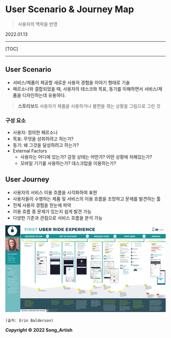 # User Scenario & Journey Map

> 사용자의 맥락을 반영

2022.01.13

---

[TOC]

---



## User Scenario

- 서비스/제품이 제공할 새로운 사용자 경험을 이야기 형태로 기술
- 페르소나와 결합되었을 때, 사용자의 테스크와 목표, 동기를 이해하면서 서비스/제품을 디자인하는데 유용하다.

> **스토리보드**
> 사용자가 제품을 사용하거나 불편을 겪는 상황을 그림으로 그린 것

### 구성 요소

- 사용자: 정의한 페르소나
- 목표: 무엇을 성취하려고 하는가?
- 동기: 왜 그것을 달성하려고 하는가?
- External Factors
  - 사용자는 어디에 있는가? 감정 상태는 어떤가? 어떤 상황에 처해있는가?
  - 모바일 기기를 사용하는가? 데스크탑을 이용하는가?



## User Journey

- 사용자의 서비스 이용 흐름을 시각화하여 표현
- 사용자들이 수행하는 제품 및 서비스의 이용 흐름을 조망하고 문제를 발견하는 툴
- 전체 사용자 경험을 한눈에 파악
- 이용 흐름 중 문제가 있는지 쉽게 발견 가능
- 다양한 기준과 관점으로 서비스 흐름을 분석 가능

![61_Uber](img/61_Uber.jpeg)

`(출처: Erin Balderson)`



***Copyright* © 2022 Song_Artish**

